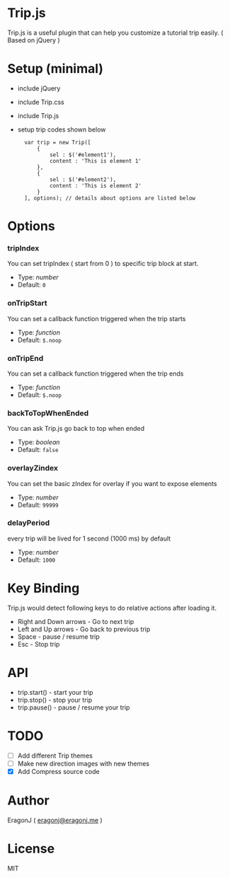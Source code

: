 Trip.js
=======

Trip.js is a useful plugin that can help you customize a tutorial trip easily. ( Based on jQuery )

Setup (minimal)
===============

* include jQuery
* include Trip.css
* include Trip.js
* setup trip codes shown below

        var trip = new Trip([
            { 
                sel : $('#element1'),
                content : 'This is element 1'
            },
            {
                sel : $('#element2'),
                content : 'This is element 2'
            }
        ], options); // details about options are listed below


Options
=======

### tripIndex
You can set tripIndex ( start from 0 ) to specific trip block at start.

* Type: *number*
* Default: `0`

### onTripStart
You can set a callback function triggered when the trip starts

* Type: *function*
* Default: `$.noop`

### onTripEnd
You can set a callback function triggered when the trip ends

* Type: *function*
* Default: `$.noop`

### backToTopWhenEnded
You can ask Trip.js go back to top when ended 

* Type: *boolean*
* Default: `false`

### overlayZindex 
You can set the basic zIndex for overlay if you want to expose elements

* Type: *number*
* Default: `99999`

### delayPeriod
every trip will be lived for 1 second (1000 ms) by default

* Type: *number*
* Default: `1000`

Key Binding
===========

Trip.js would detect following keys to do relative actions after loading it.

* Right and Down arrows  - Go to next trip
* Left and Up arrows     - Go back to previous trip
* Space                  - pause / resume trip
* Esc                    - Stop trip

API
===

* trip.start()   - start your trip
* trip.stop()    - stop your trip
* trip.pause()   - pause / resume your trip

TODO
====

* [ ] Add different Trip themes
* [ ] Make new direction images with new themes
* [x] Add Compress source code

Author
======
EragonJ ( eragonj@eragonj.me )

License
=======
MIT
